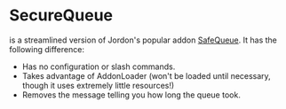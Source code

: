 SecureQueue
===========

is a streamlined version of Jordon's popular addon [SafeQueue](http://www.wowinterface.com/downloads/info19494-1.00.html). It has the following difference:

* Has no configuration or slash commands.
* Takes advantage of AddonLoader (won't be loaded until necessary, though it uses extremely little resources!)
* Removes the message telling you how long the queue took.
